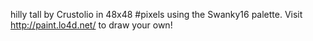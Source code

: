 hilly tall by Crustolio in 48x48 #pixels using the Swanky16 palette. Visit http://paint.lo4d.net/ to draw your own! 
